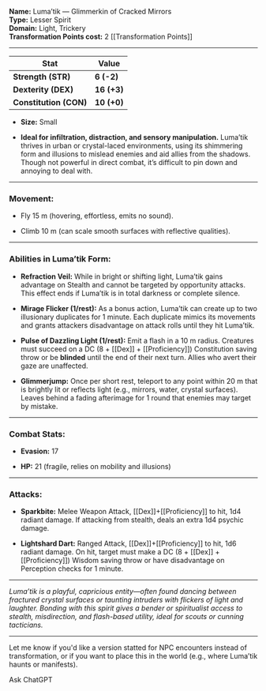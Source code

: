 

**Name:** Luma’tik — Glimmerkin of Cracked Mirrors  
**Type:** Lesser Spirit  
**Domain:** Light, Trickery  
**Transformation Points cost:** 2 [[Transformation Points]]

---

| **Stat**               | **Value**   |
| ---------------------- | ----------- |
| **Strength (STR)**     | **6 (-2)**  |
| **Dexterity (DEX)**    | **16 (+3)** |
| **Constitution (CON)** | **10 (+0)** |

- **Size:** Small
    
- **Ideal for infiltration, distraction, and sensory manipulation.** Luma’tik thrives in urban or crystal-laced environments, using its shimmering form and illusions to mislead enemies and aid allies from the shadows. Though not powerful in direct combat, it’s difficult to pin down and annoying to deal with.
    

---

### **Movement:**

- Fly 15 m (hovering, effortless, emits no sound).
    
- Climb 10 m (can scale smooth surfaces with reflective qualities).
    

---

### **Abilities in Luma’tik Form:**

- **Refraction Veil:** While in bright or shifting light, Luma’tik gains advantage on Stealth and cannot be targeted by opportunity attacks. This effect ends if Luma’tik is in total darkness or complete silence.
    
- **Mirage Flicker (1/rest):** As a bonus action, Luma’tik can create up to two illusionary duplicates for 1 minute. Each duplicate mimics its movements and grants attackers disadvantage on attack rolls until they hit Luma’tik.
    
- **Pulse of Dazzling Light (1/rest):** Emit a flash in a 10 m radius. Creatures must succeed on a DC (8 + [[Dex]] + [[Proficiency]]) Constitution saving throw or be **blinded** until the end of their next turn. Allies who avert their gaze are unaffected.
    
- **Glimmerjump:** Once per short rest, teleport to any point within 20 m that is brightly lit or reflects light (e.g., mirrors, water, crystal surfaces). Leaves behind a fading afterimage for 1 round that enemies may target by mistake.
    

---

### **Combat Stats:**

- **Evasion:** 17
    
- **HP:** 21 (fragile, relies on mobility and illusions)
    

---

### **Attacks:**

- **Sparkbite:** Melee Weapon Attack, [[Dex]]+[[Proficiency]] to hit, 1d4 radiant damage. If attacking from stealth, deals an extra 1d4 psychic damage.
    
- **Lightshard Dart:** Ranged Attack, [[Dex]]+[[Proficiency]] to hit, 1d6 radiant damage. On hit, target must make a DC (8 + [[Dex]] + [[Proficiency]]) Wisdom saving throw or have disadvantage on Perception checks for 1 minute.
    

---

_Luma’tik is a playful, capricious entity—often found dancing between fractured crystal surfaces or taunting intruders with flickers of light and laughter. Bonding with this spirit gives a bender or spiritualist access to stealth, misdirection, and flash-based utility, ideal for scouts or cunning tacticians._

---

Let me know if you'd like a version statted for NPC encounters instead of transformation, or if you want to place this in the world (e.g., where Luma’tik haunts or manifests).

Ask ChatGPT